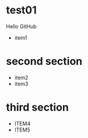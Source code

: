 # test01
Hello GitHub

- item1

# second section

- item2
- item3

# third section

- ITEM4
- ITEM5
